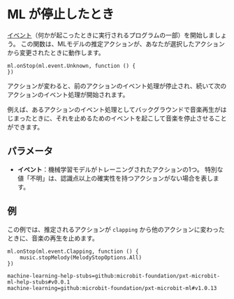 # ML  が停止したとき

[イベント](/reference/event-handler)（何かが起こったときに実行されるプログラムの一部）を開始しましょう。 この関数は、MLモデルの推定アクションが、あなたが選択したアクションから変更されたときに動作します。

```sig
ml.onStop(ml.event.Unknown, function () {
})
```

アクションが変わると、前のアクションのイベント処理が停止され、続いて次のアクションのイベント処理が開始されます。

例えば、あるアクションのイベント処理としてバックグラウンドで音楽再生がはじまったときに、それを止めるためのイベントを起こして音楽を停止させることができます。

## パラメータ

- **イベント**：機械学習モデルがトレーニングされたアクションの1つ。 特別な値「不明」は、認識点以上の確実性を持つアクションがない場合を表します。

## 例

この例では、推定されるアクションが `clapping` から他のアクションに変わったときに、音楽の再生を止めます。

```blocks
ml.onStop(ml.event.Clapping, function () {
    music.stopMelody(MelodyStopOptions.All)
})
```

```package
machine-learning-help-stubs=github:microbit-foundation/pxt-microbit-ml-help-stubs#v0.0.1
machine-learning=github:microbit-foundation/pxt-microbit-ml#v1.0.13
```
